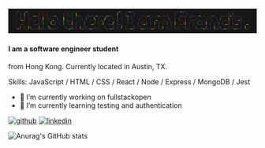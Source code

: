 ![](https://github.com/francis816/francis816/blob/main/banner.png)
#### I am a software engineer student
from Hong Kong. Currently located in Austin, TX.


Skills: JavaScript / HTML / CSS / React / Node / Express / MongoDB / Jest

- 🔭 I’m currently working on fullstackopen 
- 🌱 I’m currently learning testing and authentication


[<img src='https://cdn.jsdelivr.net/npm/simple-icons@3.0.1/icons/github.svg' alt='github' height='40'>](https://github.com/francis816)  [<img src='https://cdn.jsdelivr.net/npm/simple-icons@3.0.1/icons/linkedin.svg' alt='linkedin' height='40'>](https://www.linkedin.com/in/cph816/)  

![Anurag's GitHub stats](https://github-readme-stats.vercel.app/api?username=francis816&show_icons=true&theme=radical)

